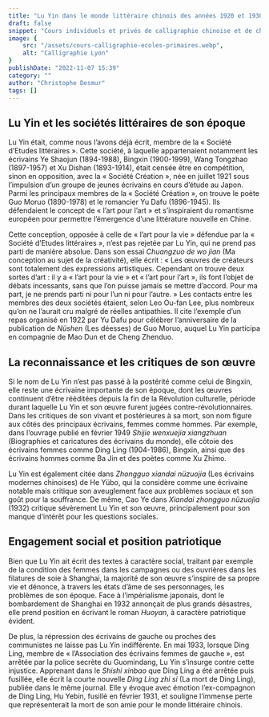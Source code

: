 ```yaml
---
title: "Lu Yin dans le monde littéraire chinois des années 1920 et 1930"
draft: false
snippet: "Cours individuels et privés de calligraphie chinoise et de chinois."
image: {
    src: "/assets/cours-calligraphie-ecoles-primaires.webp",
    alt: "Calligraphie Lyon"
}
publishDate: "2022-11-07 15:39"
category: ""
author: "Christophe Desmur"
tags: []
---
```



## Lu Yin et les sociétés littéraires de son époque

Lu Yin était, comme nous l’avons déjà écrit, membre de la « Société d’Etudes littéraires ». Cette société, à laquelle appartenaient notamment les écrivains Ye Shaojun (1894-1988), Bingxin (1900-1999), Wang Tongzhao (1897-1957) et Xu Dishan (1893-1914), était censée être en compétition, sinon en opposition, avec la « Société Création », née en juillet 1921 sous l’impulsion d’un groupe de jeunes écrivains en cours d’étude au Japon. Parmi les principaux membres de la « Société Création », on trouve le poète Guo Moruo (1890-1978) et le romancier Yu Dafu (1896-1945). Ils défendaient le concept de « l’art pour l’art » et s’inspiraient du romantisme européen pour permettre l’émergence d’une littérature nouvelle en Chine.

Cette conception, opposée à celle de « l’art pour la vie » défendue par la « Société d’Etudes littéraires », n’est pas rejetée par Lu Yin, qui ne prend pas parti de manière absolue. Dans son essai *Chuangzuo de wo jian* (Ma conception au sujet de la créativité), elle écrit : « Les œuvres de créateurs sont totalement des expressions artistiques. Cependant on trouve deux sortes d’art : il y a « l’art pour la vie » et « l’art pour l’art », ils font l’objet de débats incessants, sans que l’on puisse jamais se mettre d’accord. Pour ma part, je ne prends parti ni pour l’un ni pour l’autre. » Les contacts entre les membres des deux sociétés étaient, selon Leo Ou-fan Lee, plus nombreux qu’on ne l’aurait cru malgré de réelles antipathies. Il cite l’exemple d’un repas organisé en 1922 par Yu Dafu pour célébrer l’anniversaire de la publication de *Nüshen* (Les déesses) de Guo Moruo, auquel Lu Yin participa en compagnie de Mao Dun et de Cheng Zhenduo.

## La reconnaissance et les critiques de son œuvre

Si le nom de Lu Yin n’est pas passé à la postérité comme celui de Bingxin, elle reste une écrivaine importante de son époque, dont les œuvres continuent d’être rééditées depuis la fin de la Révolution culturelle, période durant laquelle Lu Yin et son œuvre furent jugées contre-révolutionnaires. Dans les critiques de son vivant et postérieures à sa mort, son nom figure aux côtés des principaux écrivains, femmes comme hommes. Par exemple, dans l’ouvrage publié en février 1949 *Shijie wenxuejia xiangzhuan* (Biographies et caricatures des écrivains du monde), elle côtoie des écrivains femmes comme Ding Ling (1904-1986), Bingxin, ainsi que des écrivains hommes comme Ba Jin et des poètes comme Xu Zhimo.

Lu Yin est également citée dans *Zhongguo xiandai nüzuojia* (Les écrivains modernes chinoises) de He Yübo, qui la considère comme une écrivaine notable mais critique son aveuglement face aux problèmes sociaux et son goût pour la souffrance. De même, Cao Ye dans *Xiandai zhongguo nüzuojia* (1932) critique sévèrement Lu Yin et son œuvre, principalement pour son manque d’intérêt pour les questions sociales.

## Engagement social et position patriotique

Bien que Lu Yin ait écrit des textes à caractère social, traitant par exemple de la condition des femmes dans les campagnes ou des ouvrières dans les filatures de soie à Shanghai, la majorité de son œuvre s’inspire de sa propre vie et dénonce, à travers les états d’âme de ses personnages, les problèmes de son époque. Face à l’impérialisme japonais, dont le bombardement de Shanghai en 1932 annonçait de plus grands désastres, elle prend position en écrivant le roman *Huoyan*, à caractère patriotique évident.

De plus, la répression des écrivains de gauche ou proches des communistes ne laisse pas Lu Yin indifférente. En mai 1933, lorsque Ding Ling, membre de « l’Association des écrivains femmes de gauche », est arrêtée par la police secrète du Guomindang, Lu Yin s’insurge contre cette injustice. Apprenant dans le *Shishi xinbao* que Ding Ling a été arrêtée puis fusillée, elle écrit la courte nouvelle *Ding Ling zhi si* (La mort de Ding Ling), publiée dans le même journal. Elle y évoque avec émotion l’ex-compagnon de Ding Ling, Hu Yebin, fusillé en février 1931, et souligne l’immense perte que représenterait la mort de son amie pour le monde littéraire chinois.

